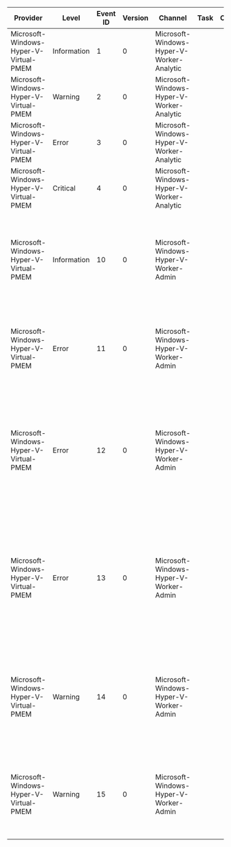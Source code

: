 Provider                                |  Level        |  Event ID  |  Version  |  Channel                                    |  Task  |  Opcode  |  Keyword  |  Message
----------------------------------------|---------------|------------|-----------|---------------------------------------------|--------|----------|-----------|----------------------------------------------------------------------------------------------------------------------------------------------------------------------------------------------------------------------------
Microsoft-Windows-Hyper-V-Virtual-PMEM  |  Information  |  1         |  0        |  Microsoft-Windows-Hyper-V-Worker-Analytic  |        |          |           |  [VMID {VmId}] {TraceData}
Microsoft-Windows-Hyper-V-Virtual-PMEM  |  Warning      |  2         |  0        |  Microsoft-Windows-Hyper-V-Worker-Analytic  |        |          |           |  [VMID {VmId}] {TraceData}
Microsoft-Windows-Hyper-V-Virtual-PMEM  |  Error        |  3         |  0        |  Microsoft-Windows-Hyper-V-Worker-Analytic  |        |          |           |  [VMID {VmId}] {TraceData}
Microsoft-Windows-Hyper-V-Virtual-PMEM  |  Critical     |  4         |  0        |  Microsoft-Windows-Hyper-V-Worker-Analytic  |        |          |           |  [VMID {VmId}] {TraceData}
Microsoft-Windows-Hyper-V-Virtual-PMEM  |  Information  |  10        |  0        |  Microsoft-Windows-Hyper-V-Worker-Admin     |        |          |           |  '{VmName}': Virtual PMEM device '{Locator}' is mapped into virtual machine address space at base address {BaseAddress}, size {Size} bytes. (Virtual machine ID {VmId})
Microsoft-Windows-Hyper-V-Virtual-PMEM  |  Error        |  11        |  0        |  Microsoft-Windows-Hyper-V-Worker-Admin     |        |          |           |  '{VmName}': Virtual PMEM device '{String}' failed to start. Error: '{ErrorCodeString}' ({ErrorCode}). (Virtual machine ID {VmId})
Microsoft-Windows-Hyper-V-Virtual-PMEM  |  Error        |  12        |  0        |  Microsoft-Windows-Hyper-V-Worker-Admin     |        |          |           |  '{VmName}': Saving, live-migrating or creating a checkpoint of a virtual machine with persistent memory devices is not supported. Error: '{ErrorCodeString}' ({ErrorCode}). (Virtual machine ID {VmId})
Microsoft-Windows-Hyper-V-Virtual-PMEM  |  Error        |  13        |  0        |  Microsoft-Windows-Hyper-V-Worker-Admin     |        |          |           |  '{VmName}': Virtual PMEM device '{String}' must be located on a DAX-enabled volume to be successfully mapped into the virtual machine address space. Error: '{ErrorCodeString}' ({ErrorCode}). (Virtual machine ID {VmId})
Microsoft-Windows-Hyper-V-Virtual-PMEM  |  Warning      |  14        |  0        |  Microsoft-Windows-Hyper-V-Worker-Admin     |        |          |           |  '{VmName}': This virtual machine has been configured with a virtual PMEM device. Virtual PMEM is a preview feature and is not recommended for production use. (Virtual machine ID {VmId})
Microsoft-Windows-Hyper-V-Virtual-PMEM  |  Warning      |  15        |  0        |  Microsoft-Windows-Hyper-V-Worker-Admin     |        |          |           |  '{VmName}': This virtual machine has been configured with a Physically backed PMEM controller non-DAX backing store. (Virtual machine ID {VmId})